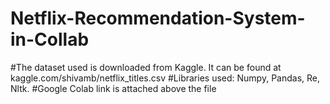 # Netflix-Recommendation-System-in-Collab
#The dataset used is downloaded from Kaggle. It can be found at kaggle.com/shivamb/netflix_titles.csv
#Libraries used: Numpy, Pandas, Re, Nltk.
#Google Colab link is attached above the file
